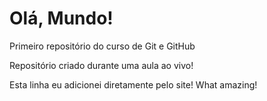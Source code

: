 # Olá, Mundo!
 Primeiro repositório do curso de Git e GitHub

 Repositório criado durante uma aula ao vivo!

 Esta linha eu adicionei diretamente pelo site! What amazing!
